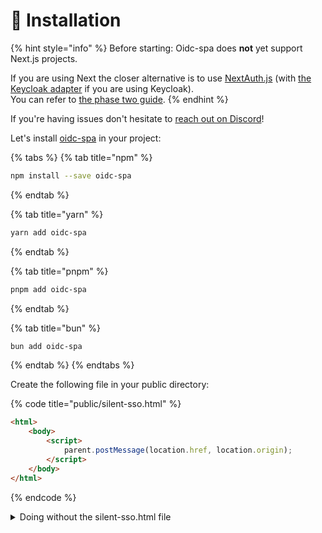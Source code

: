 # 🔩 Installation

{% hint style="info" %}
Before starting: Oidc-spa does **not** yet support Next.js projects. &#x20;

If you are using Next the closer alternative is to use [NextAuth.js](https://next-auth.js.org/) (with [the Keycloak adapter](https://next-auth.js.org/providers/keycloak) if you are using Keycloak).  \
You can refer to [the phase two guide](https://phasetwo.io/docs/securing-applications/next/).
{% endhint %}

If you're having issues don't hesitate to [reach out on Discord](https://discord.gg/mJdYJSdcm4)!

Let's install [oidc-spa](https://github.com/keycloakify/oidc-spa) in your project: &#x20;

{% tabs %}
{% tab title="npm" %}
```bash
npm install --save oidc-spa
```
{% endtab %}

{% tab title="yarn" %}
```bash
yarn add oidc-spa
```
{% endtab %}

{% tab title="pnpm" %}
```bash
pnpm add oidc-spa
```
{% endtab %}

{% tab title="bun" %}
```bash
bun add oidc-spa
```
{% endtab %}
{% endtabs %}

Create the following file in your public directory: &#x20;

{% code title="public/silent-sso.html" %}
```html
<html>
    <body>
        <script>
            parent.postMessage(location.href, location.origin);
        </script>
    </body>
</html>
```
{% endcode %}

<details>

<summary>Doing without the silent-sso.html file</summary>

If for some reasons it's not fesable or practical for you to rely on the `silent-sso.html` file it's ok, it will work without it. &#x20;

Just make sure to&#x20;

* Set `publicUrl` to `undefined` when initializing oidc-spa.
* Don't use `logout({ redirectTo: "home" })` but explicitely tell where you want your users to be redirected after logout using `logout({ redirectTo: "specific url", url: "/my-home" })` or use `logout({ redirectTo: "current page" })`.

</details>
